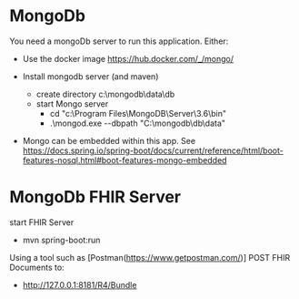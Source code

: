 
# MongoDb

You need a mongoDb server to run this application. Either:
 
- Use the docker image https://hub.docker.com/_/mongo/ 

- Install mongodb server (and maven) 
    - create directory c:\mongodb\data\db
    - start Mongo server
        - cd "c:\Program Files\MongoDB\Server\3.6\bin"
        - .\mongod.exe --dbpath "C:\mongodb\db\data"

- Mongo can be embedded within this app. See https://docs.spring.io/spring-boot/docs/current/reference/html/boot-features-nosql.html#boot-features-mongo-embedded 


# MongoDb FHIR Server

start FHIR Server 

- mvn spring-boot:run


Using a tool such as [Postman(https://www.getpostman.com/)] POST FHIR Documents to:

- http://127.0.0.1:8181/R4/Bundle

